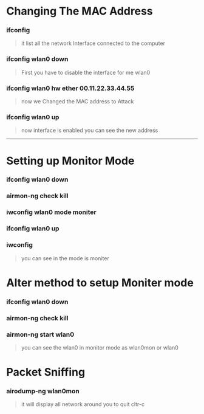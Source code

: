 # Changing The MAC Address 
### ifconfig  
>it list all the network Interface connected to the computer
### ifconfig wlan0 down  
>First you have to disable the interface for me wlan0
### ifconfig wlan0 hw ether 00.11.22.33.44.55 
>now we Changed the MAC address to Attack
### ifconfig wlan0 up 
>now interface is enabled you can see the new address
---
# Setting up Monitor Mode 
### ifconfig wlan0 down 
### airmon-ng check kill
### iwconfig wlan0 mode moniter
### ifconfig wlan0 up
### iwconfig 
>you can see in the mode is moniter
#
#
# Alter method to setup Moniter mode
### ifconfig wlan0 down
### airmon-ng check kill
### airmon-ng start wlan0
>you can see the wlan0 in monitor mode as wlan0mon or wlan0
# 
#
#
# Packet Sniffing
### airodump-ng wlan0mon
>it will display all network around you to quit cltr-c
### 
